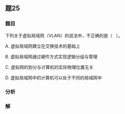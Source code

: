 ## 题25
### 题目
下列关于虚拟局域网（VLAN）的说法中，不正确的是（ $\;$ ）。

A. 虚拟局域网建立在交换技术的基础上

B. 虚拟局域网通过硬件方式实现逻辑分组与管理

C. 虚拟网的划分与计算机的实际物理位置无关

D. 虚拟局域网中的计算机可以处于不同的局域网中
### 分析

### 解